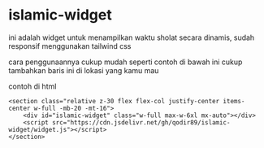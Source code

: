 # islamic-widget
ini adalah widget untuk menampilkan waktu sholat secara dinamis, sudah responsif
menggunakan tailwind css

cara penggunaannya cukup mudah seperti contoh di bawah ini
cukup tambahkan baris ini di lokasi yang kamu mau
<div id="islamic-widget" class="w-full max-w-6xl mx-auto"></div>
<script src="https://cdn.jsdelivr.net/gh/qodir89/islamic-widget/widget.js"></script>


contoh di html

<!DOCTYPE html>
<html lang="id">
<head>
    <meta charset="UTF-8">
    <meta name="viewport" content="width=device-width, initial-scale=1.0">
    <title>Islamic Info Section</title>
    <script src="https://cdn.tailwindcss.com"></script>
    <style>
        @import url('https://fonts.googleapis.com/css2?family=Inter:wght@400;500;600;700&display=swap');
        body { font-family: 'Inter', sans-serif; }
    </style>
</head>
<body class="bg-white-100 p-8">
    
    <section class="relative z-30 flex flex-col justify-center items-center w-full -mb-20 -mt-16">
        <div id="islamic-widget" class="w-full max-w-6xl mx-auto"></div>
        <script src="https://cdn.jsdelivr.net/gh/qodir89/islamic-widget/widget.js"></script>
    </section>
</body>
</html>
